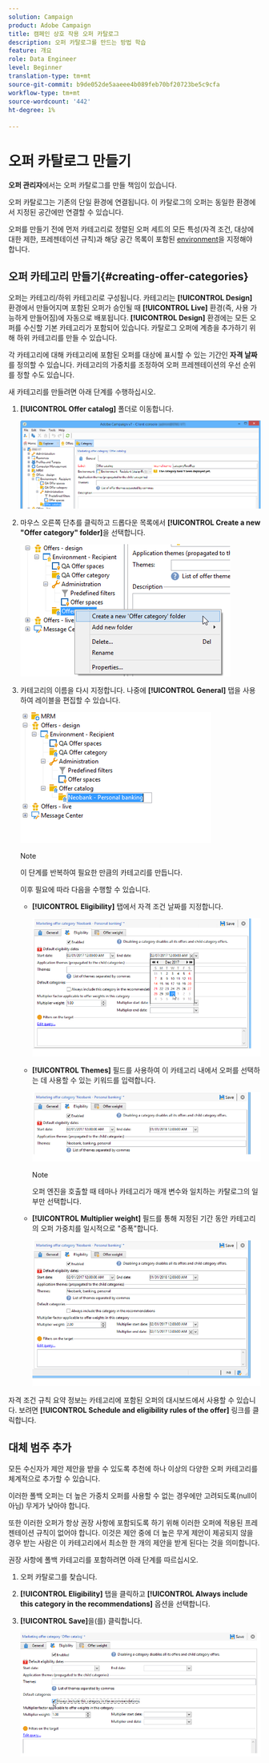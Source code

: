 ```yaml
---
solution: Campaign
product: Adobe Campaign
title: 캠페인 상호 작용 오퍼 카탈로그
description: 오퍼 카탈로그를 만드는 방법 학습
feature: 개요
role: Data Engineer
level: Beginner
translation-type: tm+mt
source-git-commit: b9de052de5aaeee4b089feb70bf20723be5c9cfa
workflow-type: tm+mt
source-wordcount: '442'
ht-degree: 1%

---
```


# 오퍼 카탈로그 만들기

**오퍼 관리자**&#x200B;에서는 오퍼 카탈로그를 만들 책임이 있습니다.

오퍼 카탈로그는 기존의 단일 환경에 연결됩니다. 이 카탈로그의 오퍼는 동일한 환경에서 지정된 공간에만 연결할 수 있습니다.

오퍼를 만들기 전에 먼저 카테고리로 정렬된 오퍼 세트의 모든 특성(자격 조건, 대상에 대한 제한, 프레젠테이션 규칙)과 해당 공간 목록이 포함된 [environment](interaction-env.md)을 지정해야 합니다.

## 오퍼 카테고리 만들기{#creating-offer-categories}

오퍼는 카테고리/하위 카테고리로 구성됩니다. 카테고리는 **[!UICONTROL Design]** 환경에서 만들어지며 포함된 오퍼가 승인될 때 **[!UICONTROL Live]** 환경(즉, 사용 가능하게 만들어짐)에 자동으로 배포됩니다. **[!UICONTROL Design]** 환경에는 모든 오퍼를 수신할 기본 카테고리가 포함되어 있습니다. 카탈로그 오퍼에 계층을 추가하기 위해 하위 카테고리를 만들 수 있습니다.

각 카테고리에 대해 카테고리에 포함된 오퍼를 대상에 표시할 수 있는 기간인 **자격 날짜**&#x200B;를 정의할 수 있습니다. 카테고리의 가중치를 조정하여 오퍼 프레젠테이션의 우선 순위를 정할 수도 있습니다.

새 카테고리를 만들려면 아래 단계를 수행하십시오.

1. **[!UICONTROL Offer catalog]** 폴더로 이동합니다.

   ![](assets/offer_cat_create_001.png)

1. 마우스 오른쪽 단추를 클릭하고 드롭다운 목록에서 **[!UICONTROL Create a new "Offer category" folder]**&#x200B;을 선택합니다.

   ![](assets/offer_cat_create_002.png)

1. 카테고리의 이름을 다시 지정합니다. 나중에 **[!UICONTROL General]** 탭을 사용하여 레이블을 편집할 수 있습니다.

   ![](assets/offer_cat_create_003.png)

   >[!NOTE]
   >
   >이 단계를 반복하여 필요한 만큼의 카테고리를 만듭니다.

   이후 필요에 따라 다음을 수행할 수 있습니다.

   * **[!UICONTROL Eligibility]** 탭에서 자격 조건 날짜를 지정합니다.

      ![](assets/offer_cat_create_004.png)

   * **[!UICONTROL Themes]** 필드를 사용하여 이 카테고리 내에서 오퍼를 선택하는 데 사용할 수 있는 키워드를 입력합니다.

      ![](assets/offer_cat_create_005.png)

      >[!NOTE]
      >
      >오퍼 엔진을 호출할 때 테마나 카테고리가 매개 변수와 일치하는 카탈로그의 일부만 선택합니다.

   * **[!UICONTROL Multiplier weight]** 필드를 통해 지정된 기간 동안 카테고리의 오퍼 가중치를 일시적으로 &quot;증폭&quot;합니다.

      ![](assets/offer_cat_create_006.png)

자격 조건 규칙 요약 정보는 카테고리에 포함된 오퍼의 대시보드에서 사용할 수 있습니다. 보려면 **[!UICONTROL Schedule and eligibility rules of the offer]** 링크를 클릭합니다.

## 대체 범주 추가

모든 수신자가 제안 제안을 받을 수 있도록 추천에 하나 이상의 다양한 오퍼 카테고리를 체계적으로 추가할 수 있습니다.

이러한 폴백 오퍼는 더 높은 가중치 오퍼를 사용할 수 없는 경우에만 고려되도록(null이 아님) 무게가 낮아야 합니다.

또한 이러한 오퍼가 항상 권장 사항에 포함되도록 하기 위해 이러한 오퍼에 적용된 프레젠테이션 규칙이 없어야 합니다. 이것은 제안 중에 더 높은 무게 제안이 제공되지 않을 경우 받는 사람은 이 카테고리에서 최소한 한 개의 제안을 받게 된다는 것을 의미합니다.

권장 사항에 폴백 카테고리를 포함하려면 아래 단계를 따르십시오.

1. 오퍼 카탈로그를 찾습니다.
1. **[!UICONTROL Eligibility]** 탭을 클릭하고 **[!UICONTROL Always include this category in the recommendations]** 옵션을 선택합니다.
1. **[!UICONTROL Save]**&#x200B;을(를) 클릭합니다.

   ![](assets/offer_cat_default_001.png)

